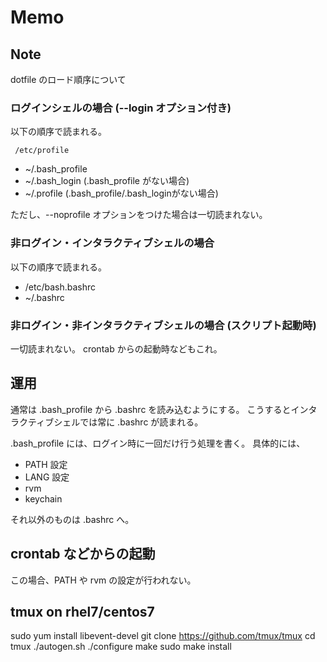 # Memo

## Note

dotfile のロード順序について

### ログインシェルの場合 (--login オプション付き)

以下の順序で読まれる。

     /etc/profile
   - ~/.bash_profile
   - ~/.bash_login   (.bash_profile がない場合)
   - ~/.profile      (.bash_profile/.bash_loginがない場合)

ただし、--noprofile オプションをつけた場合は一切読まれない。

### 非ログイン・インタラクティブシェルの場合

以下の順序で読まれる。

 - /etc/bash.bashrc
 - ~/.bashrc

### 非ログイン・非インタラクティブシェルの場合 (スクリプト起動時)

一切読まれない。
crontab からの起動時などもこれ。

## 運用

通常は .bash_profile から .bashrc を読み込むようにする。
こうするとインタラクティブシェルでは常に .bashrc が読まれる。

.bash_profile には、ログイン時に一回だけ行う処理を書く。
具体的には、

  - PATH 設定
  - LANG 設定
  - rvm
  - keychain

それ以外のものは .bashrc へ。

## crontab などからの起動

この場合、PATH や rvm の設定が行われない。

## tmux on rhel7/centos7

sudo yum install libevent-devel
git clone https://github.com/tmux/tmux
cd tmux
./autogen.sh
./configure
make
sudo make install
